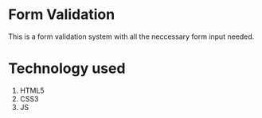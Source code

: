 # Form Validation
This is a form validation system with all  the neccessary form input needed.

# Technology used
1. HTML5
2. CSS3
3. JS

